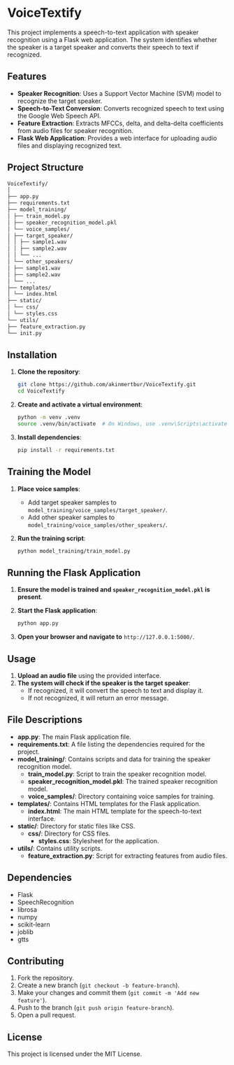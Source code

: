# VoiceTextify

This project implements a speech-to-text application with speaker recognition using a Flask web application. The system identifies whether the speaker is a target speaker and converts their speech to text if recognized.

## Features

- **Speaker Recognition**: Uses a Support Vector Machine (SVM) model to recognize the target speaker.
- **Speech-to-Text Conversion**: Converts recognized speech to text using the Google Web Speech API.
- **Feature Extraction**: Extracts MFCCs, delta, and delta-delta coefficients from audio files for speaker recognition.
- **Flask Web Application**: Provides a web interface for uploading audio files and displaying recognized text.

## Project Structure

```bash
VoiceTextify/
│
├── app.py
├── requirements.txt
├── model_training/
│ ├── train_model.py
│ ├── speaker_recognition_model.pkl
│ └── voice_samples/
│ ├── target_speaker/
│ │ ├── sample1.wav
│ │ ├── sample2.wav
│ │ └── ...
│ └── other_speakers/
│ ├── sample1.wav
│ ├── sample2.wav
│ └── ...
├── templates/
│ └── index.html
├── static/
│ └── css/
│ └── styles.css
└── utils/
├── feature_extraction.py
└── init.py
```

## Installation

1. **Clone the repository**:
    ```bash
    git clone https://github.com/akinmertbur/VoiceTextify.git
    cd VoiceTextify
    ```

2. **Create and activate a virtual environment**:
    ```bash
    python -m venv .venv
    source .venv/bin/activate  # On Windows, use .venv\Scripts\activate
    ```

3. **Install dependencies**:
    ```bash
    pip install -r requirements.txt
    ```

## Training the Model

1. **Place voice samples**:
    - Add target speaker samples to `model_training/voice_samples/target_speaker/`.
    - Add other speaker samples to `model_training/voice_samples/other_speakers/`.

2. **Run the training script**:
    ```bash
    python model_training/train_model.py
    ```

## Running the Flask Application

1. **Ensure the model is trained and `speaker_recognition_model.pkl` is present**.
2. **Start the Flask application**:
    ```bash
    python app.py
    ```

3. **Open your browser and navigate to** `http://127.0.0.1:5000/`.

## Usage

1. **Upload an audio file** using the provided interface.
2. **The system will check if the speaker is the target speaker**:
    - If recognized, it will convert the speech to text and display it.
    - If not recognized, it will return an error message.

## File Descriptions

- **app.py**: The main Flask application file.
- **requirements.txt**: A file listing the dependencies required for the project.
- **model_training/**: Contains scripts and data for training the speaker recognition model.
  - **train_model.py**: Script to train the speaker recognition model.
  - **speaker_recognition_model.pkl**: The trained speaker recognition model.
  - **voice_samples/**: Directory containing voice samples for training.
- **templates/**: Contains HTML templates for the Flask application.
  - **index.html**: The main HTML template for the speech-to-text interface.
- **static/**: Directory for static files like CSS.
  - **css/**: Directory for CSS files.
    - **styles.css**: Stylesheet for the application.
- **utils/**: Contains utility scripts.
  - **feature_extraction.py**: Script for extracting features from audio files.

## Dependencies

- Flask
- SpeechRecognition
- librosa
- numpy
- scikit-learn
- joblib
- gtts

## Contributing

1. Fork the repository.
2. Create a new branch (`git checkout -b feature-branch`).
3. Make your changes and commit them (`git commit -m 'Add new feature'`).
4. Push to the branch (`git push origin feature-branch`).
5. Open a pull request.

## License

This project is licensed under the MIT License.
